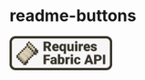 # readme-buttons
<img src="https://raw.githubusercontent.com/sigmabrad/readme-buttons/main/requires-fabric-api.png" width="180" height="60"></a>
